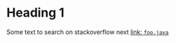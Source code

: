 # Heading 1

Some text to search on stackoverflow next
<caret>[link: `foo.java`](http://longurl.com)
